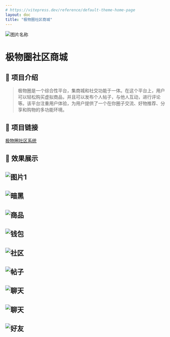 ```yaml
---
# https://vitepress.dev/reference/default-theme-home-page
layout: doc
title: "极物圈社区商城"
---
```


<script setup lang="ts">
import PublicResource from '../.vitepress/compnents/PublicResource.vue'
</script>

<div text-center flex-row-c-c flex-col>
  <img class="!border-none w-8em h-8em" src="/index/jiwuquan.png" alt="图片名称"  />
</div>

# 极物圈社区商城

<!-- 公开仓库 -->
<PublicResource author="KiWi233333" repo-url="jiwu-mall-web" />

## 🔮 项目介绍
>
>极物圈是一个综合性平台，集商城和社交功能于一体。在这个平台上，用户可以轻松购买虚拟商品，并且可以发布个人帖子，与他人互动，进行评论等。该平台注重用户体验，为用户提供了一个在你圈子交流、好物推荐、分享和购物的多功能环境。

## 🎯 项目链接

[极物圈社区系统](https://github.com/KiWi233333/jiwu-mall-web)

## 📸 效果展示

![图片1](assets/极物圈/image.png)
---

![暗黑](assets/极物圈/image-1.png)
---

![商品](assets/极物圈/image-2.png)
---

![钱包](assets/极物圈/image-3.png)
---

![社区](assets/极物圈/image-4.png)
---

![帖子](assets/极物圈/image-5.png)
---

![聊天](assets/极物圈/image-6.png)
---

![聊天](assets/极物圈/image-7.png)
---

![好友](assets/极物圈/image-8.png)
---
